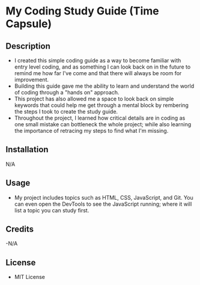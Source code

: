 # My Coding Study Guide (Time Capsule)

## Description

- I created this simple coding guide as a way to become familiar with entry level coding, and as something I can look back on in the future to remind me how far I've come and that there will always be room for improvement.
- Building this guide gave me the ability to learn and understand the world of coding through a "hands on" approach.
- This project has also allowed me a space to look back on simple keywords that could help me get through a mental block by rembering the steps I took to create the study guide.
- Throughout the project, I learned how critical details are in coding as one small mistake can bottleneck the whole project; while also learning the importance of retracing my steps to find what I'm missing.

## Installation

N/A

## Usage

- My project includes topics such as HTML, CSS, JavaScript, and Git. You can even open the DevTools to see the JavaScript running; where it will list a topic you can study first.

## Credits

-N/A

## License

- MIT License
